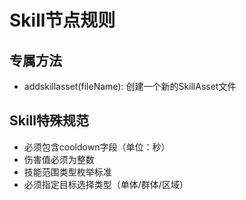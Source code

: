 ﻿---
scope: skill  
priority: 5
depends: [NodeRule.md]
---

# Skill节点规则

## 专属方法
- addskillasset(fileName): 创建一个新的SkillAsset文件

## Skill特殊规范
- 必须包含cooldown字段（单位：秒）
- 伤害值必须为整数
- 技能范围类型枚举标准
- 必须指定目标选择类型（单体/群体/区域）

